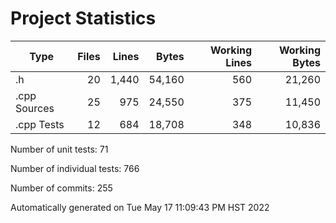 Project Statistics
==================

| Type         | Files | Lines | Bytes | Working Lines | Working Bytes |
|--------------|------:|------:|------:|--------------:|--------------:|
|.h|20|1,440|54,160|560|21,260|
|.cpp Sources|25|975|24,550|375|11,450|
|.cpp Tests|12|684|18,708|348|10,836|

Number of unit tests:  71

Number of individual tests:  766

Number of commits:  255

Automatically generated on Tue May 17 11:09:43 PM HST 2022
